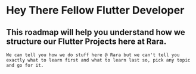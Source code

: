# Hey There Fellow Flutter Developer

## This roadmap will help you understand how we structure our Flutter Projects here at Rara.

    We can tell you how we do stuff here @ Rara but we can't tell you exactly what to learn first and what to learn last so, pick any topic and go for it.
